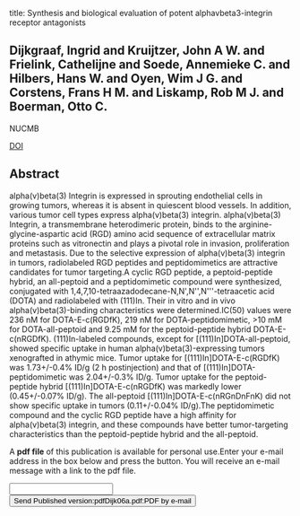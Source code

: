 title: Synthesis and biological evaluation of potent alphavbeta3-integrin receptor antagonists

## Dijkgraaf, Ingrid and Kruijtzer, John A W. and Frielink, Cathelijne and Soede, Annemieke C. and Hilbers, Hans W. and Oyen, Wim J G. and Corstens, Frans H M. and Liskamp, Rob M J. and Boerman, Otto C.
NUCMB

<a href="https://doi.org/10.1016/j.nucmedbio.2006.08.008">DOI</a>

## Abstract
alpha(v)beta(3) Integrin is expressed in sprouting endothelial cells in growing tumors, whereas it is absent in quiescent blood vessels. In addition, various tumor cell types express alpha(v)beta(3) integrin. alpha(v)beta(3) Integrin, a transmembrane heterodimeric protein, binds to the arginine-glycine-aspartic acid (RGD) amino acid sequence of extracellular matrix proteins such as vitronectin and plays a pivotal role in invasion, proliferation and metastasis. Due to the selective expression of alpha(v)beta(3) integrin in tumors, radiolabeled RGD peptides and peptidomimetics are attractive candidates for tumor targeting.A cyclic RGD peptide, a peptoid-peptide hybrid, an all-peptoid and a peptidomimetic compound were synthesized, conjugated with 1,4,7,10-tetraazadodecane-N,N',N'',N'''-tetraacetic acid (DOTA) and radiolabeled with (111)In. Their in vitro and in vivo alpha(v)beta(3)-binding characteristics were determined.IC(50) values were 236 nM for DOTA-E-c(RGDfK), 219 nM for DOTA-peptidomimetic, >10 mM for DOTA-all-peptoid and 9.25 mM for the peptoid-peptide hybrid DOTA-E-c(nRGDfK). (111)In-labeled compounds, except for [(111)In]DOTA-all-peptoid, showed specific uptake in human alpha(v)beta(3)-expressing tumors xenografted in athymic mice. Tumor uptake for [(111)In]DOTA-E-c(RGDfK) was 1.73+/-0.4% ID/g (2 h postinjection) and that of [(111)In]DOTA-peptidomimetic was 2.04+/-0.3% ID/g. Tumor uptake for the peptoid-peptide hybrid [(111)In]DOTA-E-c(nRGDfK) was markedly lower (0.45+/-0.07% ID/g). The all-peptoid [(111)In]DOTA-E-c(nRGnDnFnK) did not show specific uptake in tumors (0.11+/-0.04% ID/g).The peptidomimetic compound and the cyclic RGD peptide have a high affinity for alpha(v)beta(3) integrin, and these compounds have better tumor-targeting characteristics than the peptoid-peptide hybrid and the all-peptoid.

A <b>pdf file</b> of this publication is available for personal use.Enter your e-mail address in the box below and press the button. You will receive an e-mail message with a link to the pdf file.
<form action="sender.php">  <input type="text" name="email">  <input type="submit" value="Send Published version:pdfDijk06a.pdf:PDF by e-mail"></form>